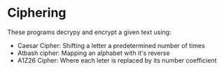 # Ciphering
These programs decrypy and encrypt a given text using:
- Caesar Cipher: Shifting a letter a predetermined number of times
- Atbash cipher: Mapping an alphabet with it's reverse
- A1Z26 Cipher: Where each leter is replaced by its number coefficient
